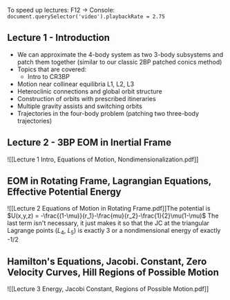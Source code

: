 To speed up lectures:
F12 -> Console:
`document.querySelector('video').playbackRate = 2.75`
## Lecture 1 - Introduction
- We can approximate the 4-body system as two 3-body subsystems and patch them together (similar to our classic 2BP patched conics method)
- Topics that are covered:
	- Intro to CR3BP
- Motion near collinear equilibria L1, L2, L3
- Heteroclinic connections and global orbit structure
- Construction of orbits with prescribed itineraries
- Multiple gravity assists and switching orbits
- Trajectories in the four-body problem (patching two three-body trajectories)

## Lecture 2 - 3BP EOM in Inertial Frame
![[Lecture 1 Intro, Equations of Motion, Nondimensionalization.pdf]]

## EOM in Rotating Frame, Lagrangian Equations, Effective Potential Energy
![[Lecture 2 Equations of Motion in Rotating Frame.pdf]]The potential is
$U(x,y,z) = -\frac{(1-\mu)}{r_1}-\frac{mu}{r_2}-\frac{1}{2}\mu(1-\mu)$ 
The last term isn't necessary, it just makes it so that the JC at the triangular Lagrange points ($L_4$, $L_5$) is exactly 3 or a nondimensional energy of exactly -1/2

## Hamilton's Equations, Jacobi. Constant, Zero Velocity Curves, Hill Regions of Possible Motion
![[Lecture 3 Energy, Jacobi Constant, Regions of Possible Motion.pdf]]